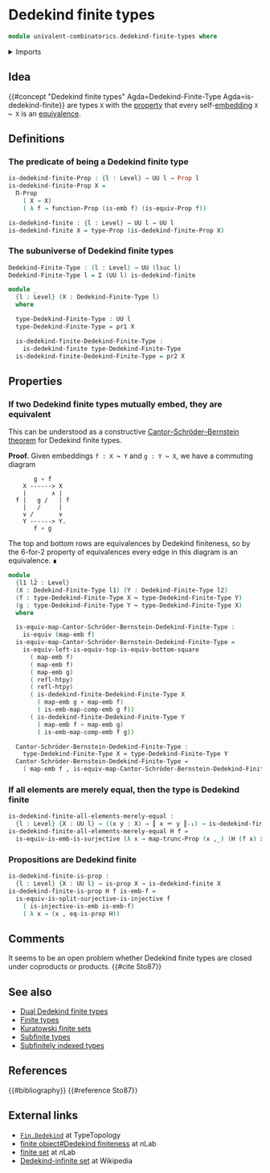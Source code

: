 # Dedekind finite types

```agda
module univalent-combinatorics.dedekind-finite-types where
```

<details><summary>Imports</summary>

```agda
open import foundation.dependent-pair-types
open import foundation.embeddings
open import foundation.equivalences
open import foundation.function-types
open import foundation.functoriality-propositional-truncation
open import foundation.homotopies
open import foundation.identity-types
open import foundation.injective-maps
open import foundation.propositional-truncations
open import foundation.propositions
open import foundation.sets
open import foundation.split-surjective-maps
open import foundation.surjective-maps
open import foundation.universe-levels
```

</details>

## Idea

{{#concept "Dedekind finite types" Agda=Dedekind-Finite-Type Agda=is-dedekind-finite}}
are types `X` with the [property](foundation-core.propositions.md) that every
self-[embedding](foundation-core.embeddings.md) `X ↪ X` is an
[equivalence](foundation-core.equivalences.md).

## Definitions

### The predicate of being a Dedekind finite type

```agda
is-dedekind-finite-Prop : {l : Level} → UU l → Prop l
is-dedekind-finite-Prop X =
  Π-Prop
    ( X → X)
    ( λ f → function-Prop (is-emb f) (is-equiv-Prop f))

is-dedekind-finite : {l : Level} → UU l → UU l
is-dedekind-finite X = type-Prop (is-dedekind-finite-Prop X)
```

### The subuniverse of Dedekind finite types

```agda
Dedekind-Finite-Type : (l : Level) → UU (lsuc l)
Dedekind-Finite-Type l = Σ (UU l) is-dedekind-finite

module _
  {l : Level} (X : Dedekind-Finite-Type l)
  where

  type-Dedekind-Finite-Type : UU l
  type-Dedekind-Finite-Type = pr1 X

  is-dedekind-finite-Dedekind-Finite-Type :
    is-dedekind-finite type-Dedekind-Finite-Type
  is-dedekind-finite-Dedekind-Finite-Type = pr2 X
```

## Properties

### If two Dedekind finite types mutually embed, they are equivalent

This can be understood as a constructive
[Cantor–Schröder–Bernstein theorem](foundation.cantor-schroder-bernstein-escardo.md)
for Dedekind finite types.

**Proof.** Given embeddings `f : X ↪ Y` and `g : Y ↪ X`, we have a commuting
diagram

```text
       g ∘ f
    X ------> X
    |       ∧ |
  f |   g /   | f
    |   /     |
    ∨ /       ∨
    Y ------> Y.
       f ∘ g
```

The top and bottom rows are equivalences by Dedekind finiteness, so by the
6-for-2 property of equivalences every edge in this diagram is an equivalence. ∎

```agda
module _
  {l1 l2 : Level}
  (X : Dedekind-Finite-Type l1) (Y : Dedekind-Finite-Type l2)
  (f : type-Dedekind-Finite-Type X ↪ type-Dedekind-Finite-Type Y)
  (g : type-Dedekind-Finite-Type Y ↪ type-Dedekind-Finite-Type X)
  where

  is-equiv-map-Cantor-Schröder-Bernstein-Dedekind-Finite-Type :
    is-equiv (map-emb f)
  is-equiv-map-Cantor-Schröder-Bernstein-Dedekind-Finite-Type =
    is-equiv-left-is-equiv-top-is-equiv-bottom-square
      ( map-emb f)
      ( map-emb f)
      ( map-emb g)
      ( refl-htpy)
      ( refl-htpy)
      ( is-dedekind-finite-Dedekind-Finite-Type X
        ( map-emb g ∘ map-emb f)
        ( is-emb-map-comp-emb g f))
      ( is-dedekind-finite-Dedekind-Finite-Type Y
        ( map-emb f ∘ map-emb g)
        ( is-emb-map-comp-emb f g))

  Cantor-Schröder-Bernstein-Dedekind-Finite-Type :
    type-Dedekind-Finite-Type X ≃ type-Dedekind-Finite-Type Y
  Cantor-Schröder-Bernstein-Dedekind-Finite-Type =
    ( map-emb f , is-equiv-map-Cantor-Schröder-Bernstein-Dedekind-Finite-Type)
```

### If all elements are merely equal, then the type is Dedekind finite

```agda
is-dedekind-finite-all-elements-merely-equal :
  {l : Level} {X : UU l} → ((x y : X) → ║ x ＝ y ║₋₁) → is-dedekind-finite X
is-dedekind-finite-all-elements-merely-equal H f =
  is-equiv-is-emb-is-surjective (λ x → map-trunc-Prop (x ,_) (H (f x) x))
```

### Propositions are Dedekind finite

```agda
is-dedekind-finite-is-prop :
  {l : Level} {X : UU l} → is-prop X → is-dedekind-finite X
is-dedekind-finite-is-prop H f is-emb-f =
  is-equiv-is-split-surjective-is-injective f
    ( is-injective-is-emb is-emb-f)
    ( λ x → (x , eq-is-prop H))
```

## Comments

It seems to be an open problem whether Dedekind finite types are closed under
coproducts or products. {{#cite Sto87}}

## See also

- [Dual Dedekind finite types](univalent-combinatorics.dual-dedekind-finite-types.md)
- [Finite types](univalent-combinatorics.finite-types.md)
- [Kuratowski finite sets](univalent-combinatorics.kuratowski-finite-sets.md)
- [Subfinite types](univalent-combinatorics.subfinite-types.md)
- [Subfinitely indexed types](univalent-combinatorics.subfinitely-indexed-types.md)

## References

{{#bibliography}} {{#reference Sto87}}

## External links

- [`Fin.Dedekind`](https://www.cs.bham.ac.uk/~mhe/TypeTopology/Fin.Dedekind.html)
  at TypeTopology
- [finite object#Dedekind finiteness](https://ncatlab.org/nlab/show/finite+object#dedekind_finiteness)
  at $n$Lab
- [finite set](https://ncatlab.org/nlab/show/finite+set) at $n$Lab
- [Dedekind-infinite set](https://en.wikipedia.org/wiki/Dedekind-infinite_set)
  at Wikipedia
